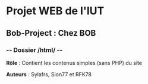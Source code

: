# Projet WEB de l'IUT
## Bob-Project : Chez BOB
### -- Dossier /html/ --

**Rôle** : Contient les contenus simples (sans PHP) du site 

**Auteurs** :
Sylafrs, Sion77 et RFK78
